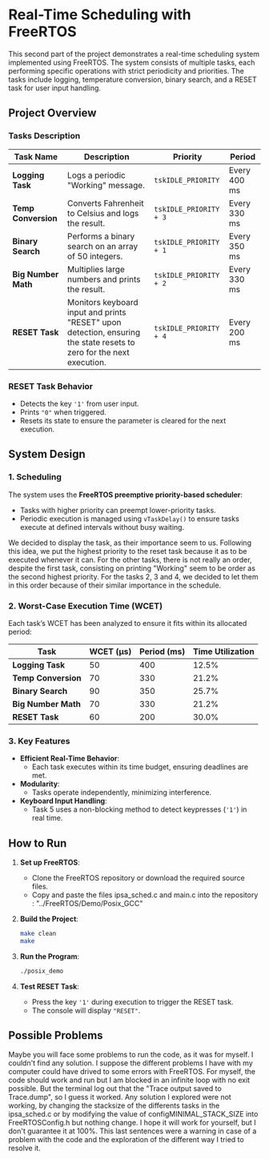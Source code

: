 # Real-Time Scheduling with FreeRTOS

This second part of the project demonstrates a real-time scheduling system implemented using FreeRTOS. The system consists of multiple tasks, each performing specific operations with strict periodicity and priorities. The tasks include logging, temperature conversion, binary search, and a RESET task for user input handling.

## Project Overview

### Tasks Description
| **Task Name**       | **Description**                                                   | **Priority**       | **Period**             |
|----------------------|------------------------------------------------------------------|--------------------|------------------------|
| **Logging Task**     | Logs a periodic "Working" message.                               | `tskIDLE_PRIORITY` | Every 400 ms           |
| **Temp Conversion**  | Converts Fahrenheit to Celsius and logs the result.             | `tskIDLE_PRIORITY + 3` | Every 330 ms       |
| **Binary Search**    | Performs a binary search on an array of 50 integers.            | `tskIDLE_PRIORITY + 1` | Every 350 ms       |
| **Big Number Math**  | Multiplies large numbers and prints the result.                 | `tskIDLE_PRIORITY + 2` | Every 330 ms       |
| **RESET Task**       | Monitors keyboard input and prints "RESET" upon detection, ensuring the state resets to zero for the next execution. | `tskIDLE_PRIORITY + 4` | Every 200 ms       |

### RESET Task Behavior
- Detects the key `'1'` from user input.
- Prints `"0"` when triggered.
- Resets its state to ensure the parameter is cleared for the next execution.

## System Design

### 1. Scheduling
The system uses the **FreeRTOS preemptive priority-based scheduler**:
- Tasks with higher priority can preempt lower-priority tasks.
- Periodic execution is managed using `vTaskDelay()` to ensure tasks execute at defined intervals without busy waiting.

We decided to display the task, as their importance seem to us. Following this idea, we put the highest priority to the reset task because it as to be executed whenever it can.
For the other tasks, there is not really an order, despite the first task, consisting on printing "Working" seem to be order as the second highest priority.
For the tasks 2, 3 and 4, we decided to let them in this order because of their similar importance in the schedule.

### 2. Worst-Case Execution Time (WCET)
Each task’s WCET has been analyzed to ensure it fits within its allocated period:

| **Task**            | **WCET (µs)**   | **Period (ms)**   | **Time Utilization** |
|----------------------|----------------|-------------------|-----------------------|
| **Logging Task**     | 50             | 400               | 12.5%                |
| **Temp Conversion**  | 70             | 330               | 21.2%                |
| **Binary Search**    | 90             | 350               | 25.7%                |
| **Big Number Math**  | 70             | 330               | 21.2%                |
| **RESET Task**       | 60             | 200               | 30.0%                |

### 3. Key Features
- **Efficient Real-Time Behavior**:
  - Each task executes within its time budget, ensuring deadlines are met.
- **Modularity**:
  - Tasks operate independently, minimizing interference.
- **Keyboard Input Handling**:
  - Task 5 uses a non-blocking method to detect keypresses (`'1'`) in real time.

## How to Run

1. **Set up FreeRTOS**:
   - Clone the FreeRTOS repository or download the required source files.
   - Copy and paste the files ipsa_sched.c and main.c into the repository :
     "../FreeRTOS/Demo/Posix_GCC"

2. **Build the Project**:
   ```bash
   make clean
   make
   ```

3. **Run the Program**:
   ```bash
   ./posix_demo
   ```

4. **Test RESET Task**:
   - Press the key `'1'` during execution to trigger the RESET task.
   - The console will display `"RESET"`.
  
## Possible Problems
Maybe you will face some problems to run the code, as it was for myself. I couldn't find any solution. 
I suppose the different problems I have with my computer could have drived to some errors with FreeRTOS. For myself, the code should work and run but I am blocked in an infinite loop with no exit possible.
But the terminal log out that the "Trace output saved to Trace.dump", so I guess it worked. Any solution I explored were not working, by changing the stacksize of the differents tasks in the ipsa_sched.c
or by modifying the value of configMINIMAL_STACK_SIZE into FreeRTOSConfig.h but nothing change. I hope it will work for yourself, but I don't guarantee it at 100%.
This last sentences were a warning in case of a problem with the code and the exploration of the different way I tried to resolve it.


